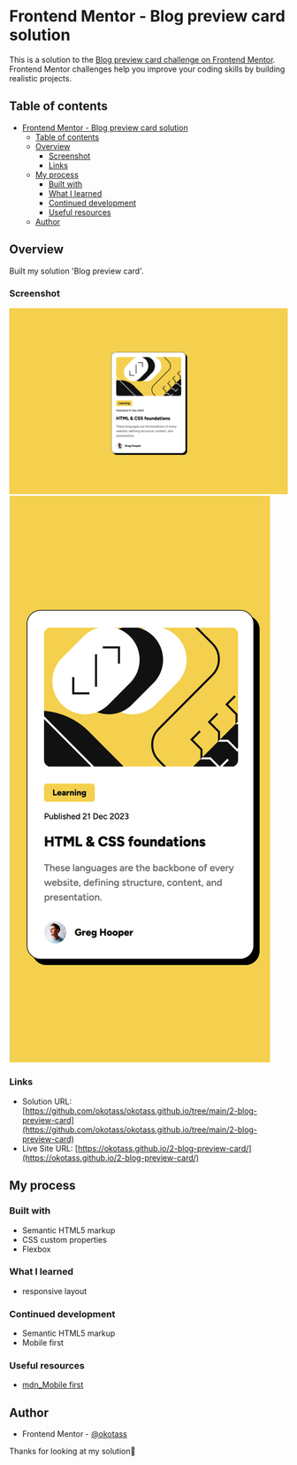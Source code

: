 # Frontend Mentor - Blog preview card solution

This is a solution to the [Blog preview card challenge on Frontend Mentor](https://www.frontendmentor.io/challenges/blog-preview-card-ckPaj01IcS). Frontend Mentor challenges help you improve your coding skills by building realistic projects.

## Table of contents

- [Frontend Mentor - Blog preview card solution](#frontend-mentor---blog-preview-card-solution)
  - [Table of contents](#table-of-contents)
  - [Overview](#overview)
    - [Screenshot](#screenshot)
    - [Links](#links)
  - [My process](#my-process)
    - [Built with](#built-with)
    - [What I learned](#what-i-learned)
    - [Continued development](#continued-development)
    - [Useful resources](#useful-resources)
  - [Author](#author)

## Overview

Built my solution 'Blog preview card'.

### Screenshot

![screenshot-desktop](screenshot-desktop.png)
![screenshot-mobile](screenshot-mobile.png)

### Links

- Solution URL: [https://github.com/okotass/okotass.github.io/tree/main/2-blog-preview-card](https://github.com/okotass/okotass.github.io/tree/main/2-blog-preview-card)
- Live Site URL: [https://okotass.github.io/2-blog-preview-card/](https://okotass.github.io/2-blog-preview-card/)

## My process

### Built with

- Semantic HTML5 markup
- CSS custom properties
- Flexbox

### What I learned

- responsive layout

### Continued development

- Semantic HTML5 markup
- Mobile first

### Useful resources

- [mdn_Mobile first](https://developer.mozilla.org/ja/docs/Glossary/Mobile_First)

## Author

- Frontend Mentor - [@okotass](https://www.frontendmentor.io/profile/okotass)

Thanks for looking at my solution🤝
